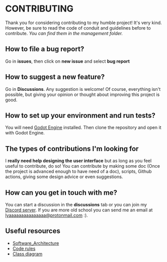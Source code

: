# CONTRIBUTING

Thank you for considering contributing to my humble project! It's very kind. 
However, be sure to read the code of conduit and guidelines before to contribute.
*You can find them in the management folder.*

## How to file a bug report?
Go in **issues**, then click on **new issue** and select **bug report**

## How to suggest a new feature?
Go in **Discussions**. Any suggestion is welcome! Of course, everything isn't
 possible, but giving your opinion or thought about improving this project is good.

## How to set up your environment and run tests?
You will need [Godot Engine](https://godotengine.org/download) installed.
Then clone the repository and open it with Godot Engine.

## The types of contributions I'm looking for
I **really need help designing the user interface** but as long as you feel useful to
contribute, do so! You can contribute by making some doc (Once the project is
advanced enough to have need of a doc), scripts, Github actions, 
giving some design advice or even suggestions.

## How can you get in touch with me?
You can start a discussion in the **discussions** tab or you can join my 
[Discord server](https://discord.gg/hSey9Bv).
If you are more old school you can send me an email at lyaaaaaaaaaaaaaaa@protonmail.com :).

## Useful resources

- [Software_Architecture](https://github.com/Lyaaaaaaaaaaaaaaa/Logs_Filter_2/blob/Master/management/software_architecture.png)
- [Code rules](https://github.com/Lyaaaaaaaaaaaaaaa/Logs_Filter_2/blob/Master/management/code_rules.md)
- [Class diagram](https://github.com/Lyaaaaaaaaaaaaaaa/Logs_Filter_2/blob/Master/management/class_diagram.png)
